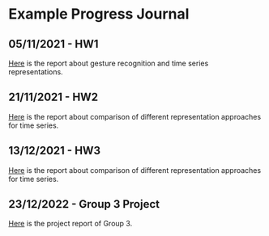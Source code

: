 # Example Progress Journal

## 05/11/2021 - HW1
[Here](files/homework1.html) is the report about gesture recognition and time series representations.

## 21/11/2021 - HW2
[Here](files/homework2.html) is the report about comparison of different representation approaches for time series.

## 13/12/2021 - HW3
[Here](files/homework3.html) is the report about comparison of different representation approaches for time series.

## 23/12/2022 - Group 3 Project
[Here](files/IE48B_Project_Report_Group3.html) is the project report of Group 3.